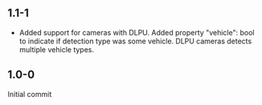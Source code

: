 ## 1.1-1
- Added support for cameras with DLPU.  Added property "vehicle": bool to indicate if detection type was some vehicle. DLPU cameras detects multiple vehicle types.

## 1.0-0
Initial commit
